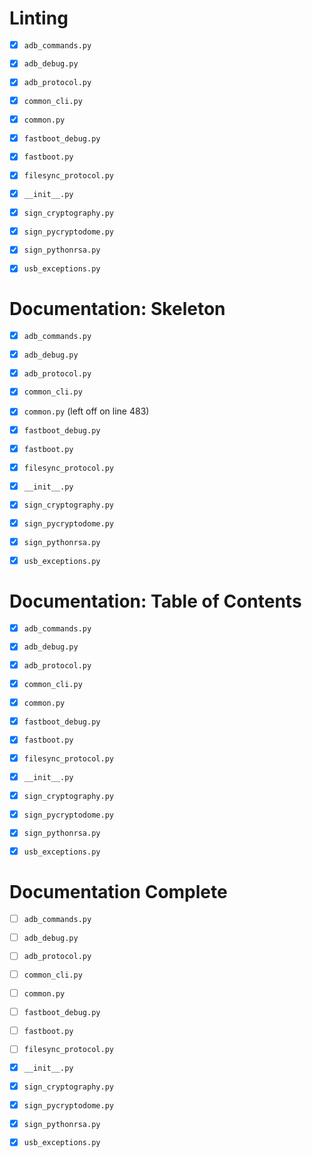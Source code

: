 # Linting

- [x] `adb_commands.py`
- [x] `adb_debug.py`
- [x] `adb_protocol.py`
- [x] `common_cli.py`
- [x] `common.py`
- [x] `fastboot_debug.py`
- [x] `fastboot.py`
- [x] `filesync_protocol.py`
- [x] `__init__.py`
- [x] `sign_cryptography.py`
- [x] `sign_pycryptodome.py`
- [x] `sign_pythonrsa.py`
- [x] `usb_exceptions.py`


# Documentation: Skeleton

- [x] `adb_commands.py`
- [x] `adb_debug.py`
- [x] `adb_protocol.py`
- [x] `common_cli.py`
- [x] `common.py` (left off on line 483)
- [x] `fastboot_debug.py`
- [x] `fastboot.py`
- [x] `filesync_protocol.py`
- [x] `__init__.py`
- [x] `sign_cryptography.py`
- [x] `sign_pycryptodome.py`
- [x] `sign_pythonrsa.py`
- [x] `usb_exceptions.py`


# Documentation: Table of Contents

- [x] `adb_commands.py`
- [x] `adb_debug.py`
- [x] `adb_protocol.py`
- [x] `common_cli.py`
- [x] `common.py`
- [x] `fastboot_debug.py`
- [x] `fastboot.py`
- [x] `filesync_protocol.py`
- [x] `__init__.py`
- [x] `sign_cryptography.py`
- [x] `sign_pycryptodome.py`
- [x] `sign_pythonrsa.py`
- [x] `usb_exceptions.py`


# Documentation Complete

- [ ] `adb_commands.py`
- [ ] `adb_debug.py`
- [ ] `adb_protocol.py`
- [ ] `common_cli.py`
- [ ] `common.py`
- [ ] `fastboot_debug.py`
- [ ] `fastboot.py`
- [ ] `filesync_protocol.py`
- [x] `__init__.py`
- [x] `sign_cryptography.py`
- [x] `sign_pycryptodome.py`
- [x] `sign_pythonrsa.py`
- [x] `usb_exceptions.py`

